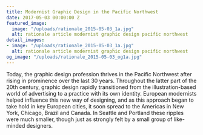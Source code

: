 ```yaml
---
title: Modernist Graphic Design in the Pacific Northwest
date: 2017-05-03 00:00:00 Z
featured_image:
  image: "/uploads/rationale_2015-05-03_1a.jpg"
  alt: rationale article modernist graphic design pacific northwest
detail_images:
- image: "/uploads/rationale_2015-05-03_1a.jpg"
  alt: rationale article modernist graphic design pacific northwest
og_image: "/uploads/rationale_2015-05-03_og1a.jpg"
---
```


Today, the graphic design profession thrives in the Pacific Northwest after rising in prominence over the last 30 years. Throughout the latter part of the 20th century, graphic design rapidly transitioned from the illustration-based world of advertising to a practice with its own identity. European modernists helped influence this new way of designing, and as this approach began to take hold in key European cities, it soon spread to the Americas in New York, Chicago, Brazil and Canada. In Seattle and Portland these ripples were much smaller, though just as strongly felt by a small group of like-minded designers.